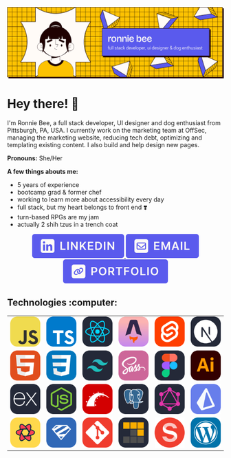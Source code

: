 <picture>
  <source media="(prefers-color-scheme: dark)" srcset="https://raw.githubusercontent.com/ronniekram/ronniekram/main/.github/images/GH-BANNER-SVG-LIGHT.svg">
  <img alt="Shows an illustrated sun in light color mode and a moon with stars in dark color mode." src="https://raw.githubusercontent.com/ronniekram/ronniekram/main/.github/images/GH-BANNER-SVG-DARK.svg">
</picture>

# Hey there! :wave:

I'm Ronnie Bee, a full stack developer, UI designer and dog enthusiast from Pittsburgh, PA, USA. I currently work on the marketing team at OffSec, managing the marketing website, reducing tech debt, optimizing and templating existing content. I also build and help design new pages.

**Pronouns:** She/Her

**A few things abouts me:**

* 5 years of experience
* bootcamp grad & former chef
* working to learn more about accessibility every day
* full stack, but my heart belongs to front end :heavy_heart_exclamation:
* turn-based RPGs are my jam
* actually 2 shih tzus in a trench coat


<div align="center">
  <a aria-label="LinkedIn profile" href="https://linkedin.com/in/arynn-boniface/">
    <img src="./.github/images/linkedin.svg" alt="LinkedIn" />
  </a>
  <a aria-label="Email" href="mailto:arynn.boniface@gmail.com">
    <img src="./.github/images/email.svg" alt="Gmail" />
  </a>
  <a aria-label="Portfolio" href="https://ronniebee.dev/">
    <img src="./.github/images/portfolio.svg" alt="Portfolio" />
  </a>
</center>


<h2 align="left">Technologies :computer:</h2>

<table align="center">
  <tr>
    <td><a aria-label="JavaScript" href="https://www.javascript.com/">
      <img src="./.github/images/javascript.svg" alt="JavaScript" width="96px" />
      </a>
    </td>
    <td><a aria-label="TypeScript" href="https://www.typescriptlang.org/">
      <img src="./.github/images/typescript.svg" alt="TypeScript" width="96px" />
      </a>
    </td>
    <td><a aria-label="React" href="https://react.dev/">
      <img src="./.github/images/react.svg" alt="React" width="96px" />
      </a>
    </td>
    <td><a aria-label="Astro.js" href="https://astro.build/">
      <img src="./.github/images/astrojs.svg" alt="Astro.js" width="96px" />
      </a>
    </td>
    <td><a aria-label="Svelte" href="https://svelte.dev/">
      <img src="./.github/images/svelte.svg" alt="Svelte" width="96px" />
      </a>
    </td>
    <td><a aria-label="Next.js" href="https://nextjs.org/">
      <img src="./.github/images/nextjs.svg" alt="Next.js" width="96px" />
      </a>
    </td>
  </tr>
  <tr>
    <td><a aria-label="HTML5" href="https://developer.mozilla.org/en-US/docs/Glossary/HTML5">
      <img src="./.github/images/html5.svg" alt="HTML5" width="96px" />
      </a>
    </td>
    <td><a aria-label="CSS3" href="https://www.w3.org/TR/CSS/#css">
      <img src="./.github/images/css3.svg" alt="CSS3" width="96px" />
      </a>
    </td>
    <td><a aria-label="Tailwind CSS" href="https://www.tailwindcss.com/">
      <img src="./.github/images/tailwind.svg" alt="Tailwind CSS" width="96px" />
      </a>
    </td>
    <td><a aria-label="SASS" href="https://sass-lang.com/">
      <img src="./.github/images/sass.svg" alt="SASS" width="96px" />
      </a>
    </td>
    <td><a aria-label="Figma" href="https://www.figma.com/">
      <img src="./.github/images/figma.svg" alt="Figma" width="96px" />
      </a>
    </td>
    <td><a aria-label="Adobe Illustrator" href="https://www.adobe.com/products/illustrator.html">
      <img src="./.github/images/ai.svg" alt="Adobe Illustrator" width="96px" />
      </a>
    </td>
  </tr>
  <tr>
    <td><a aria-label="Express" href="https://expressjs.com/">
      <img src="./.github/images/express.svg" alt="Express" width="96px" />
      </a>
    </td>
    <td><a aria-label="Node.js" href="https://nodejs.org/en">
      <img src="./.github/images/nodejs.svg" alt="Node.js" width="96px" />
      </a>
    </td>
    <td><a aria-label="Ruby on Rails" href="https://rubyonrails.org/">
      <img src="./.github/images/rails.svg" alt="Ruby on Rails" width="96px" />
      </a>
    </td>
    <td><a aria-label="PostgreSQL" href="https://www.postgresql.org/">
      <img src="./.github/images/postgresql.svg" alt="PostgreSQL" width="96px" />
      </a>
    </td>
    <td><a aria-label="GraphQL" href="https://graphql.org/">
      <img src="./.github/images/graphql.svg" alt="GraphQL" width="96px" />
      </a>
    </td>
    <td><a aria-label="Prisma ORM" href="https://www.prisma.io/">
      <img src="./.github/images/prisma.svg" alt="Prisma ORM" width="96px" />
      </a>
    </td>
  </tr>
  <tr>
    <td><a aria-label="TanStack Query" href="https://tanstack.com/">
      <img src="./.github/images/react-query.svg" alt="TanStack Query" width="96px" />
      </a>
    </td>
    <td><a aria-label="Zod" href="https://zod.dev/">
      <img src="./.github/images/zod.svg" alt="Zod" width="96px" />
      </a>
    </td>
    <td><a aria-label="Git" href="https://git-scm.com/">
      <img src="./.github/images/git.svg" alt="Git" width="96px" />
      </a>
    </td>
    <td><a aria-label="PNPM" href="https://pnpm.io/">
      <img src="./.github/images/pnpm.svg" alt="PNPM" width="96px" />
      </a>
    </td>
    <td><a aria-label="Sanity CMS" href="https://www.sanity.io/">
      <img src="./.github/images/sanity.svg" alt="Sanity CMS" width="96px" />
      </a>
    </td>
    <td>
      <a aria-label="WordPress" href="https://www.wordpress.org/">
      <img src="./.github/images/wordpress.svg" alt="WordPress" width="96px" />
      </a>
    </td>
  </tr>
</table>
